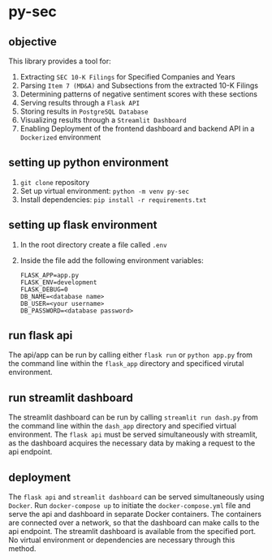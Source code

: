 # py-sec

## objective
This library provides a tool for:
1. Extracting `SEC 10-K Filings` for Specified Companies and Years
2. Parsing `Item 7 (MD&A)` and Subsections from the extracted 10-K Filings
3. Determining patterns of negative sentiment scores with these sections
4. Serving results through a `Flask API`
5. Storing results in `PostgreSQL Database`
6. Visualizing results through a `Streamlit Dashboard`
7. Enabling Deployment of the frontend dashboard and backend API in a `Dockerized` environment

## setting up python environment
1. `git clone` repository
2. Set up virtual environment: `python -m venv py-sec`
3. Install dependencies: `pip install -r requirements.txt`

## setting up flask environment
1. In the root directory create a file called `.env`
2. Inside the file add the following environment variables:
   
    ```
    FLASK_APP=app.py
    FLASK_ENV=development
    FLASK_DEBUG=0
    DB_NAME=<database name>
    DB_USER=<your username>
    DB_PASSWORD=<database password>
    ```

## run flask api
The api/app can be run by calling either `flask run` or `python app.py` from the command line
within the `flask_app` directory and specificed virutal environment.

## run streamlit dashboard
The streamlit dashboard can be run by calling `streamlit run dash.py` from the command line
within the `dash_app` directory and specified virtual environment. The `flask api` must be served simultaneously
with streamlit, as the dashboard acquires the necessary data by making a request to the api endpoint.

## deployment
The `flask api` and `streamlit dashboard` can be served simultaneously using `Docker`.  Run `docker-compose up` to initiate the
`docker-compose.yml` file and serve the api and dashboard in separate Docker containers. The containers are connected over a network,
so that the dashboard can make calls to the api endpoint. The streamlit dashboard is available from the specified port. No virtual environment or
dependencies are necessary through this method.

